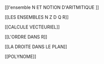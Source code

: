 [[l'ensemble N ET NOTION D'ARITMITIQUE ]]

[[LES ENSEMBLES  N Z D Q R]]

[[CALCULE VECTEURIEL]]

[[L'ORDRE DANS R]]

[[LA DROITE DANS LE PLAN]]


[[POLYNOME]] 
